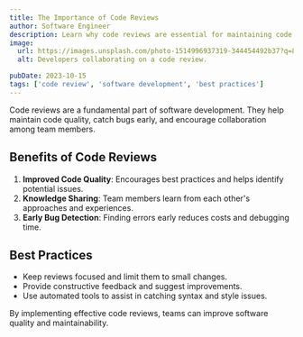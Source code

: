 ```yaml
---
title: The Importance of Code Reviews
author: Software Engineer
description: Learn why code reviews are essential for maintaining code quality and improving collaboration.
image:
  url: https://images.unsplash.com/photo-1514996937319-344454492b37?q=80&w=1170&auto=format&fit=crop&ixlib=rb-4.0.3&ixid=M3wxMjA3fDB8MHxwaG90by1wYWdlfHx8fGVufDB8fHx8fA%3D%3D
  alt: Developers collaborating on a code review.

pubDate: 2023-10-15
tags: ['code review', 'software development', 'best practices']
---
```


Code reviews are a fundamental part of software development. They help maintain code quality, catch bugs early, and encourage collaboration among team members.

## Benefits of Code Reviews

1. **Improved Code Quality**: Encourages best practices and helps identify potential issues.
2. **Knowledge Sharing**: Team members learn from each other's approaches and experiences.
3. **Early Bug Detection**: Finding errors early reduces costs and debugging time.

## Best Practices

- Keep reviews focused and limit them to small changes.
- Provide constructive feedback and suggest improvements.
- Use automated tools to assist in catching syntax and style issues.

By implementing effective code reviews, teams can improve software quality and maintainability.
